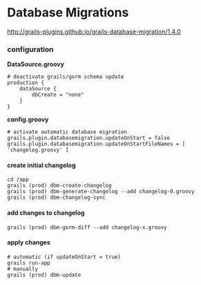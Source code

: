 
# Database Migrations

http://grails-plugins.github.io/grails-database-migration/1.4.0

### configuration

**DataSource.groovy**
    
    # deactivate grails/gorm schema update
    production {
        dataSource {
            dbCreate = "none"
        }
    }
        
**config.groovy**

    # activate automatic database migration
    grails.plugin.databasemigration.updateOnStart = false
    grails.plugin.databasemigration.updateOnStartFileNames = [ 'changelog.groovy' ]

#### create initial changelog

    cd /app
    grails (prod) dbm-create-changelog
    grails (prod) dbm-generate-changelog --add changelog-0.groovy
    grails (prod) dbm-changelog-sync
    
#### add changes to changelog

    grails (prod) dbm-gorm-diff --add changelog-x.groovy

#### apply changes

    # automatic (if updateOnStart = true)
    grails run-app
    # manually
    grails (prod) dbm-update
     
